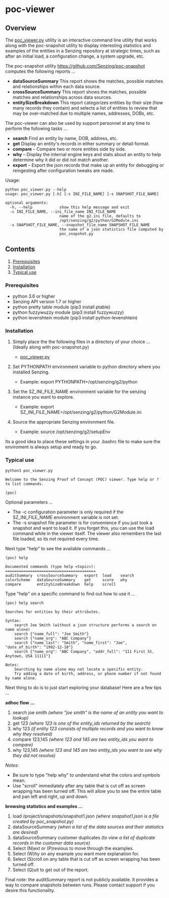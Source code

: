 # poc-viewer

## Overview

The [poc_viewer.py](poc_viewer.py) utility is an interactive command line utility that works along with the poc-snapshot utility to display interesting statistics and examples of the entities in a Senzing repository at strategic times, such as after an initial load, a configuration change, a system upgrade, etc.

The poc-snapshot utility https://github.com/Senzing/poc-snapshot computes the following reports ...
- **dataSourceSummary** This report shows the matches, possible matches and relationships within each data source.
- **crossSourceSummary** This report shows the matches, possible matches and relationships across data sources.
- **entitySizeBreakdown** This report categorizes entities by their size (how many records they contain) and selects a list of entities to review that may be over-matched due to multiple names, addresses, DOBs, etc. 

The poc-viewer can also be used by support personnel at any time to perform the following tasks ...
- **search** Find an entity by name, DOB, address, etc.
- **get** Display an entity's records in either summary or detail format.
- **compare** – Compare two or more entities side by side.
- **why** – Display the internal engine keys and stats about an entity to help determine why it did or did not match another. 
- **export** – Export the json records that make up an entity for debugging or reingesting after configuration tweaks are made.

Usage:

```console
python poc_viewer.py --help
usage: poc_viewer.py [-h] [-c INI_FILE_NAME] [-s SNAPSHOT_FILE_NAME]

optional arguments:
  -h, --help            show this help message and exit
  -c INI_FILE_NAME, --ini_file_name INI_FILE_NAME
                        name of the g2.ini file, defaults to
                        /opt/senzing/g2/python/G2Module.ini
  -s SNAPSHOT_FILE_NAME, --snapshot_file_name SNAPSHOT_FILE_NAME
                        the name of a json statistics file computed by
                        poc_snapshot.py
```

## Contents

1. [Prerequisites](#Prerequisites)
2. [Installation](#Installation)
3. [Typical use](#Typical-use)

### Prerequisites
- python 3.6 or higher
- Senzing API version 1.7 or higher
- python pretty table module (pip3 install ptable)
- python fuzzywuzzy module (pip3 install fuzzywuzzy)
- python levenshtein module (pip3 install python-levenshtein)

### Installation

1. Simply place the the following files in a directory of your choice ...  (Ideally along with poc-snapshot.py)
    - [poc_viewer.py](poc_viewer.py) 

2. Set PYTHONPATH environment variable to python directory where you installed Senzing.
    - Example: export PYTHONPATH=/opt/senzing/g2/python

3. Set the SZ_INI_FILE_NAME environment variable for the senzing instance you want to explore.
    - Example: export SZ_INI_FILE_NAME=/opt/senzing/g2/python/G2Module.ini

4. Source the appropriate Senzing environment file. 
    - Example: source /opt/senzing/g2/setupEnv

Its a good idea to place these settings in your .bashrc file to make sure the enviroment is always setup and ready to go.


### Typical use
```console
python3 poc_viewer.py 

Welcome to the Senzing Proof of Concept (POC) viewer. Type help or ? to list commands.

(poc)
```
Optional parameters ...
- The -c configuration parameter is only required if the SZ_INI_FILE_NAME environment variable is not set.
- The -s snapshot file parameter is for convenience if you just took a snapshot and want to load it. If you forget this, you can use the load command while in the viewer itself.  The viewer also remembers the last file loaded, so its not required every time.

Next type "help" to see the available commands ...
```console
(poc) help

Documented commands (type help <topic>):
========================================
auditSummary  crossSourceSummary   export  load    search
colorScheme   dataSourceSummary    get     score   why   
compare       entitySizeBreakdown  help    scroll
```
Type "help" on a specific command to find out how to use it ...
```console
(poc) help search

Searches for entities by their attributes.

Syntax:
    search Joe Smith (without a json structure performs a search on name alone)
    search {"name_full": "Joe Smith"}
    search {"name_org": "ABC Company"}
    search {"name_last": "Smith", "name_first": "Joe", "date_of_birth": "1992-12-10"}
    search {"name_org": "ABC Company", "addr_full": "111 First St, Anytown, USA 11111"}

Notes: 
    Searching by name alone may not locate a specific entity.
    Try adding a date of birth, address, or phone number if not found by name alone.
```

Next thing to do is to just start exploring your database!  Here are a few tips ...

**adhoc flow ...**
1. search joe smith *(where "joe smith" is the name of an entity you want to lookup)*
2. get 123 *(where 123 is one of the entity_ids returned by the search)*
3. why 123 *(if entity 123 consists of multiple records and you want to know why they resolved)*
4. compare 123,145 *(where 123 and 145 are two entity_ids you want to compare)*
5. why 123,145 *(where 123 and 145 are two entity_ids you want to see why they did not resolve)*

*Notes:* 
- Be sure to type "help why" to understand what the colors and symbols mean.
- Use "scroll" immediately after any table that is cut off as screen wrapping has been turned off. This will allow you to see the entire table and pan left and right, up and down.

**browsing statistics and examples ...**
1. load /project/snapshots/snapshot1.json *(where snapshot1.json is a file created by poc_snapshot.py)*
2. dataSourceSummary *(when a list of the data sources and their statistics are desired)* 
3. dataSourceSummary customer duplicates *(to view a list of duplicate records in the customer data source)*
4. Select (N)ext or (P)revious to move through the examples.
5. Select (W)hy on any example you want more explanation for.
6. Select (S)croll on any table that is cut off as screen wrapping has been turned off.
7. Select (Q)uit to get out of the report.

Final note: the auditSummary report is not publicly available. It provides a way to compare snapshots between runs. Please contact support if you desire this functionality. 
